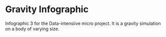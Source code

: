 # Gravity Infographic
Infographic 3 for the Data-intensiive micro project. It is a gravity simulation on a body of varying size.
